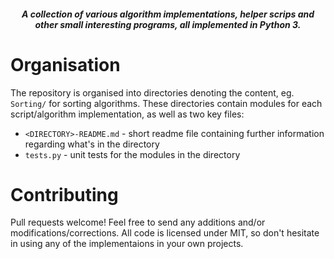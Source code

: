#### **_<p align="center">A collection of various algorithm implementations, helper scrips and other small interesting programs, all implemented in Python 3.</p>_**

Organisation
============

The repository is organised into directories denoting the content, eg. `Sorting/` for sorting algorithms. These directories contain modules for each script/algorithm implementation, as well as two key files:

* `<DIRECTORY>-README.md` - short readme file containing further information regarding what's in the directory
* `tests.py` - unit tests for the modules in the directory

Contributing
============

Pull requests welcome! Feel free to send any additions and/or modifications/corrections. All code is licensed under MIT, so don't hesitate in using any of the implementaions in your own projects.
